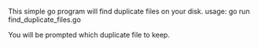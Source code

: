 This simple go program will find duplicate files on your disk.
usage:
go run find_duplicate_files.go  <folder>

You will be prompted which duplicate file to keep.
